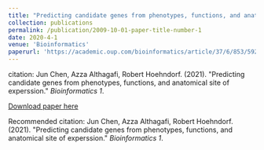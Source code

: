 ```yaml
---
title: "Predicting candidate genes from phenotypes, functions, and anatomical site of experssion"
collection: publications
permalink: /publication/2009-10-01-paper-title-number-1
date: 2020-4-1
venue: 'Bioinformatics'
paperurl: 'https://academic.oup.com/bioinformatics/article/37/6/853/5922810?login=true'
---
```

citation: Jun Chen, Azza Althagafi, Robert Hoehndorf. (2021). "Predicting candidate genes from phenotypes, functions, and anatomical site of experssion." <i>Bioinformatics 1</i>. 

[Download paper here](https://academic.oup.com/bioinformatics/article/37/6/853/5922810?login=true)

Recommended citation: Jun Chen, Azza Althagafi, Robert Hoehndorf. (2021). "Predicting candidate genes from phenotypes, functions, and anatomical site of experssion." <i>Bioinformatics 1</i>. 
